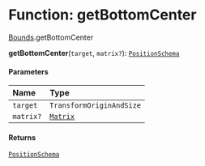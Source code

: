 # Function: getBottomCenter

[Bounds](/auto-docs/editor/modules/Bounds.md).getBottomCenter

**getBottomCenter**(`target`, `matrix?`): [`PositionSchema`](/auto-docs/editor/interfaces/PositionSchema.md)

#### Parameters

| Name | Type |
| :------ | :------ |
| `target` | `TransformOriginAndSize` |
| `matrix?` | [`Matrix`](/auto-docs/editor/classes/Matrix.md) |

#### Returns

[`PositionSchema`](/auto-docs/editor/interfaces/PositionSchema.md)
